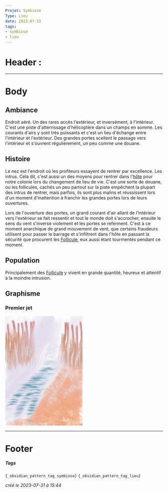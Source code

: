 ```yaml
---
Projet: Symbiose
Type: Lieu
date: 2023-07-31
tags:
- symbiose
- lieu
---
```

   
# Header :   
   
   
-------------------------------------------------------------------------------   
# Body   
   
## Ambiance   
   
Endroit aéré. Un des rares accès l'extérieur, et inversément, à l'intérieur. C'est une piste d'atterrissage d'hélicoptère dans un champs en somme. Les courants d'airs y sont très puissants et c'est un lieu d'échange entre l'intérieur et l'extérieur. Des grandes portes scellent le passage vers l'intérieur et s'ouvrent régulièrement, un peu comme une douane.   
   
## Histoire   
   
Le nez est l'endroit où les profiteurs essayent de rentrer par excellence. Les intrus. Cela dit, c'est aussi un des moyens pour rentrer dans l'[hôte](/not_created.md) pour notre colonie lors du changement de lieu de vie. C'est une sorte de douane, ou les follicules, cachés un peu partout sur la piste empêchent la plupart des intrus de rentrer, mais parfois, ils sont plus malins et réussissent lors d'un moment d'inattention à franchir les grandes portes lors de leurs ouvertures.     
   
Lors de l'ouverture des portes, un grand courant d'air allant de l'intérieur vers l'extérieur se fait ressentir et tout le monde doit s'accrocher, ensuite le sens du vent s'inverse violement et les portes se referment. C'est à ce moment anarchique de grand mouvement de vent, que certains fraudeurs utilisent pour passer le barrage et s'infiltrent dans l'hôte en passant la sécurité que procurent les [Follicule](../../../../../Cr%C3%A9ations/Symbiose/GameDesign/Sc%C3%A9nario/Personnages/Follicule.md), eux aussi étant tourmentés pendant ce moment.   
   
## Population   
   
Principalement des [Follicule](../../../../../Cr%C3%A9ations/Symbiose/GameDesign/Sc%C3%A9nario/Personnages/Follicule.md) y vivent en grande quantité, heureux et attentif à la moindre intrusion.   
   
## Graphisme   
### Premier jet   
![](../../../../../z-Ressources/Images/Symbiose/Lieux/nez.jpg)   
   
   
---------------------------------------------------------------------------   
# Footer   
   
##### Tags   
`{_obsidian_pattern_tag_symbiose}` `{_obsidian_pattern_tag_lieu}`   
   
*créé le 2023-07-31 à 15:44*